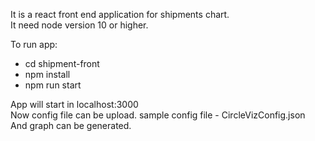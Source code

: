 It is a react front end application for shipments chart.<br />
It need node version 10 or higher.

To run app: <br/>
- cd shipment-front
- npm install
- npm run start

App will start in localhost:3000 <br/>
Now config file can be upload. sample config file - CircleVizConfig.json <br/>
And graph can be generated. <br/>


